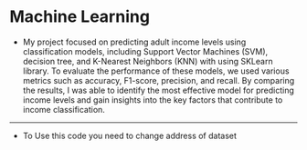 # Machine Learning
- My project focused on predicting adult income levels using classification models, including Support Vector Machines (SVM), decision tree, and K-Nearest Neighbors (KNN) with using SKLearn library. To evaluate the performance of these models, we used various metrics such as accuracy, F1-score, precision, and recall. By comparing the results, I was able to identify the most effective model for predicting income levels and gain insights into the key factors that contribute to income classification.
--- 
- To Use this code you need to change address of dataset 

